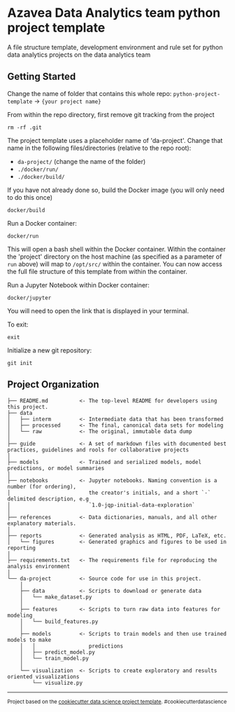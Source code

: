 Azavea Data Analytics team python project template
==============================

A file structure template, development environment and rule set for python data analytics projects on the data analytics team

Getting Started
------------
Change the name of folder that contains this whole repo: `python-project-template` -> `{your project name}`  

From within the repo directory, first remove git tracking from the project  

`rm -rf .git`

The project template uses a placeholder name of 'da-project'. Change that name in the following files/directories (relative to the repo root):
- `da-project/` (change the name of the folder)  
- `./docker/run/`  
- `./docker/build/`

If you have not already done so, build the Docker image (you will only need to do this once)

`docker/build`

Run a Docker container:

`docker/run`  

This will open a bash shell within the Docker container. Within the container the 'project' directory on the host machine (as specified as a parameter of `run` above) will map to `/opt/src/` within the container. You can now access the full file structure of this template from within the container.

Run a Jupyter Notebook within Docker container:

`docker/jupyter`

You will need to open the link that is displayed in your terminal.

To exit:

`exit`  

Initialize a new git repository:

`git init`  

Project Organization
------------

    ├── README.md          <- The top-level README for developers using this project.
    ├── data
    │   ├── interm         <- Intermediate data that has been transformed
    │   ├── processed      <- The final, canonical data sets for modeling
    │   └── raw            <- The original, immutable data dump
    │
    ├── guide              <- A set of markdown files with documented best practices, guidelines and rools for collaborative projects
    │
    ├── models             <- Trained and serialized models, model predictions, or model summaries
    │
    ├── notebooks          <- Jupyter notebooks. Naming convention is a number (for ordering),
    │                         the creator's initials, and a short `-` delimited description, e.g
    │                         `1.0-jqp-initial-data-exploration`
    │
    ├── references         <- Data dictionaries, manuals, and all other explanatory materials.
    │
    ├── reports            <- Generated analysis as HTML, PDF, LaTeX, etc.
    │   └── figures        <- Generated graphics and figures to be used in reporting
    │
    ├── requirements.txt   <- The requirements file for reproducing the analysis environment
    │
    └── da-project         <- Source code for use in this project.
        │
        ├── data           <- Scripts to download or generate data
        │   └── make_dataset.py
        │
        ├── features       <- Scripts to turn raw data into features for modeling
        │   └── build_features.py
        │
        ├── models         <- Scripts to train models and then use trained models to make
        │   │                 predictions
        │   ├── predict_model.py
        │   └── train_model.py
        │
        └── visualization  <- Scripts to create exploratory and results oriented visualizations
            └── visualize.py
    


--------

<p><small>Project based on the <a target="_blank" href="https://drivendata.github.io/cookiecutter-data-science/">cookiecutter data science project template</a>. #cookiecutterdatascience</small></p>

